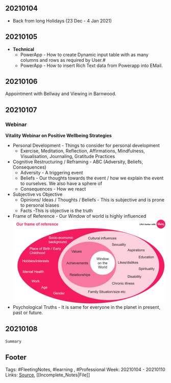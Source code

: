 
## 20210104
- Back from long Holidays (23 Dec - 4 Jan 2021)


## 20210105
- **Technical** 
	- PowerApp - How to create Dynamic input table with as many columns and rows as required by User.#
	- PowerApp - How to insert Rich Text data from Powerapp into EMail.

## 20210106
Appointment with Bellway and Viewing in Barnwood.

## 20210107

### Webinar
**Vitality Webinar on Positive Wellbeing Strategies**
- Personal Development - Things to consider for personal development
	- Exercise, Meditation, Reflection, Affirmations, Mindfulness, Visualisation, Journaling, Gratitude Practices
- Cognitive Restructuring / Reframing - ABC (Adversity, Beliefs, Consequences)
	- Adversity - A triggering event
	- Beliefs - Our thoughts towards the event / how we explain the event to ourselves. We also have a sphere of 
	- Consequences - How we react 
- Subjective vs Objective 
	- Opinions/ Ideas / Thoughts / Beliefs - This is subjective and is prone to personal biases
	- Facts -This is objective is the truth
- Frame of Reference - Our Window of world is highly influenced 
![Our Belief system](https://github.com/hashxim/hconMD/raw/master/Work_MD/Resources/Our%20Belief%20System.JPG)
- Psychological Truths - It is same for everyone in the planet in present, past or future. 


## 20210108

`Summary`



## Footer

Tags: #FleetingNotes, #learning , #Professional
Week: 20210104 - 20210110
Links: 
[Source](template.md), [[Incomplete_Notes|File]]

<!--
Comment - 
-->
<!--stackedit_data:
eyJoaXN0b3J5IjpbMTczNjc1NDAyMywxOTIxMzc2NTk0LDgzMT
Q2MDA4MCwtMTk1NTIwNTY3NywtNDEzOTcxNzY4LDEyOTA2MDMw
NzEsMTEzOTYzMTg2NSwtMTY4NjI2NDE2Niw0MDExNTY0ODVdfQ
==
-->